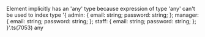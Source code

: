 Element implicitly has an 'any' type because expression of type 'any' can't be used to index type '{ admin: { email: string; password: string; }; manager: { email: string; password: string; }; staff: { email: string; password: string; }; }'.ts(7053)
any
